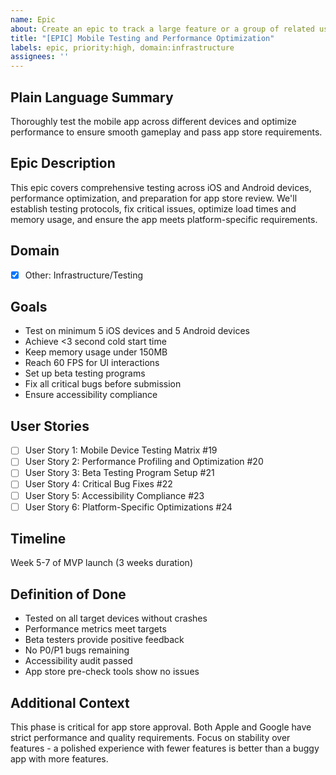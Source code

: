 ```yaml
---
name: Epic
about: Create an epic to track a large feature or a group of related user stories
title: "[EPIC] Mobile Testing and Performance Optimization"
labels: epic, priority:high, domain:infrastructure
assignees: ''
---
```


## Plain Language Summary
Thoroughly test the mobile app across different devices and optimize performance to ensure smooth gameplay and pass app store requirements.

## Epic Description
This epic covers comprehensive testing across iOS and Android devices, performance optimization, and preparation for app store review. We'll establish testing protocols, fix critical issues, optimize load times and memory usage, and ensure the app meets platform-specific requirements.

## Domain
- [x] Other: Infrastructure/Testing

## Goals
- Test on minimum 5 iOS devices and 5 Android devices
- Achieve <3 second cold start time
- Keep memory usage under 150MB
- Reach 60 FPS for UI interactions
- Set up beta testing programs
- Fix all critical bugs before submission
- Ensure accessibility compliance

## User Stories
- [ ] User Story 1: Mobile Device Testing Matrix #19
- [ ] User Story 2: Performance Profiling and Optimization #20
- [ ] User Story 3: Beta Testing Program Setup #21
- [ ] User Story 4: Critical Bug Fixes #22
- [ ] User Story 5: Accessibility Compliance #23
- [ ] User Story 6: Platform-Specific Optimizations #24

## Timeline
Week 5-7 of MVP launch (3 weeks duration)

## Definition of Done
- Tested on all target devices without crashes
- Performance metrics meet targets
- Beta testers provide positive feedback
- No P0/P1 bugs remaining
- Accessibility audit passed
- App store pre-check tools show no issues

## Additional Context
This phase is critical for app store approval. Both Apple and Google have strict performance and quality requirements. Focus on stability over features - a polished experience with fewer features is better than a buggy app with more features.
